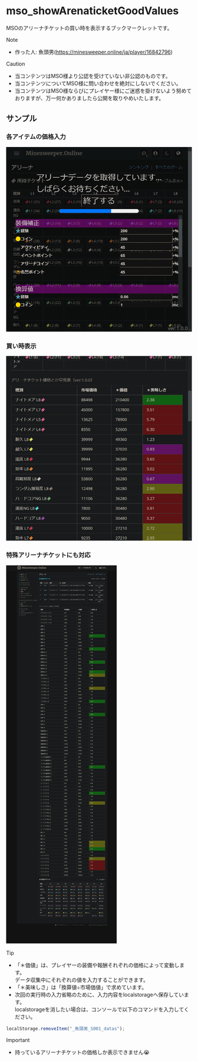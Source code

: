 # mso_showArenaticketGoodValues
MSOのアリーナチケットの買い時を表示するブックマークレットです。

> [!NOTE]
> - 作った人: 魚頭男(https://minesweeper.online/ja/player/16842796)

> [!CAUTION]
> - 当コンテンツはMSO様より公認を受けていない非公認のものです。
> - 当コンテンツについてMSO様に問い合わせを絶対にしないでください。
> - 当コンテンツはMSO様ならびにプレイヤー様にご迷惑を掛けないよう努めておりますが、万一何かありましたら公開を取りやめいたします。

## サンプル
### 各アイテムの価格入力
![サンプル](./sample1.png)

### 買い時表示
![サンプル](./sample2.png)

### 特殊アリーナチケットにも対応
![サンプル](./sample.png)

> [!TIP]
> - 「＊価値」は、プレイヤーの装備や報酬それぞれの価格によって変動します。<br/>データ収集中にそれぞれの値を入力することができます。
> - 「＊美味しさ」は「換算値÷市場価値」で求めています。
> - 次回の実行時の入力省略のために、入力内容をlocalstorageへ保存しています。<br/>localstorageを消したい場合は、コンソールで以下のコマンドを入力してください。
```javascript
localStorage.removeItem("_魚頭男_S001_datas");
```

> [!IMPORTANT]
> - 持っているアリーナチケットの価格しか表示できません😭
